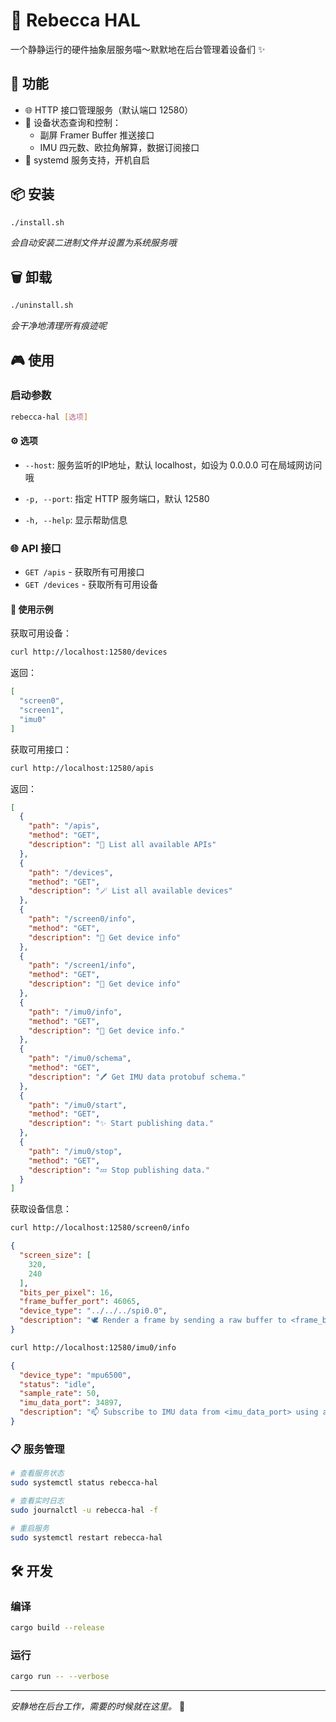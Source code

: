 # 🔮 Rebecca HAL

一个静静运行的硬件抽象层服务喵～默默地在后台管理着设备们 ✨

## 🎯 功能

- 🌐 HTTP 接口管理服务（默认端口 12580）
- 🔧 设备状态查询和控制：
  - 副屏 Framer Buffer 推送接口
  - IMU 四元数、欧拉角解算，数据订阅接口
- 🚀 systemd 服务支持，开机自启

## 📦 安装

```bash
./install.sh
```

*会自动安装二进制文件并设置为系统服务哦*

## 🗑️ 卸载

```bash
./uninstall.sh
```

*会干净地清理所有痕迹呢*

## 🎮 使用

### 启动参数
```bash
rebecca-hal [选项]
```

#### ⚙️ 选项

- `--host`: 服务监听的IP地址，默认 localhost，如设为 0.0.0.0 可在局域网访问哦

- `-p, --port`: 指定 HTTP 服务端口，默认 12580
- `-h, --help`: 显示帮助信息

### 🌐 API 接口

- `GET /apis` - 获取所有可用接口
- `GET /devices` - 获取所有可用设备

#### 🎯 使用示例

获取可用设备：
```bash
curl http://localhost:12580/devices
```

返回：
```json
[
  "screen0",
  "screen1",
  "imu0"
]
```

获取可用接口：
```bash
curl http://localhost:12580/apis
```

返回：
```json
[
  {
    "path": "/apis",
    "method": "GET",
    "description": "🔮 List all available APIs"
  },
  {
    "path": "/devices",
    "method": "GET",
    "description": "🪄 List all available devices"
  },
  {
    "path": "/screen0/info",
    "method": "GET",
    "description": "📜 Get device info"
  },
  {
    "path": "/screen1/info",
    "method": "GET",
    "description": "📜 Get device info"
  },
  {
    "path": "/imu0/info",
    "method": "GET",
    "description": "📜 Get device info."
  },
  {
    "path": "/imu0/schema",
    "method": "GET",
    "description": "🖊️ Get IMU data protobuf schema."
  },
  {
    "path": "/imu0/start",
    "method": "GET",
    "description": "✨ Start publishing data."
  },
  {
    "path": "/imu0/stop",
    "method": "GET",
    "description": "💤 Stop publishing data."
  }
]
```

获取设备信息：
```bash
curl http://localhost:12580/screen0/info
```

```json
{
  "screen_size": [
    320,
    240
  ],
  "bits_per_pixel": 16,
  "frame_buffer_port": 46065,
  "device_type": "../../../spi0.0",
  "description": "🕊️ Render a frame by sending a raw buffer to <frame_buffer_port> using a ZMQ REP socket."
}
```

```bash
curl http://localhost:12580/imu0/info
```

```json
{
  "device_type": "mpu6500",
  "status": "idle",
  "sample_rate": 50,
  "imu_data_port": 34897,
  "description": "📫 Subscribe to IMU data from <imu_data_port> using a ZMQ SUB socket. The data is published in Protobuf format, and its schema is available at /imu0/schema."
}
```

### 📋 服务管理

```bash
# 查看服务状态
sudo systemctl status rebecca-hal

# 查看实时日志
sudo journalctl -u rebecca-hal -f

# 重启服务
sudo systemctl restart rebecca-hal
```

## 🛠️ 开发

### 编译
```bash
cargo build --release
```

### 运行
```bash
cargo run -- --verbose
```

---

*安静地在后台工作，需要的时候就在这里。* 🐾

